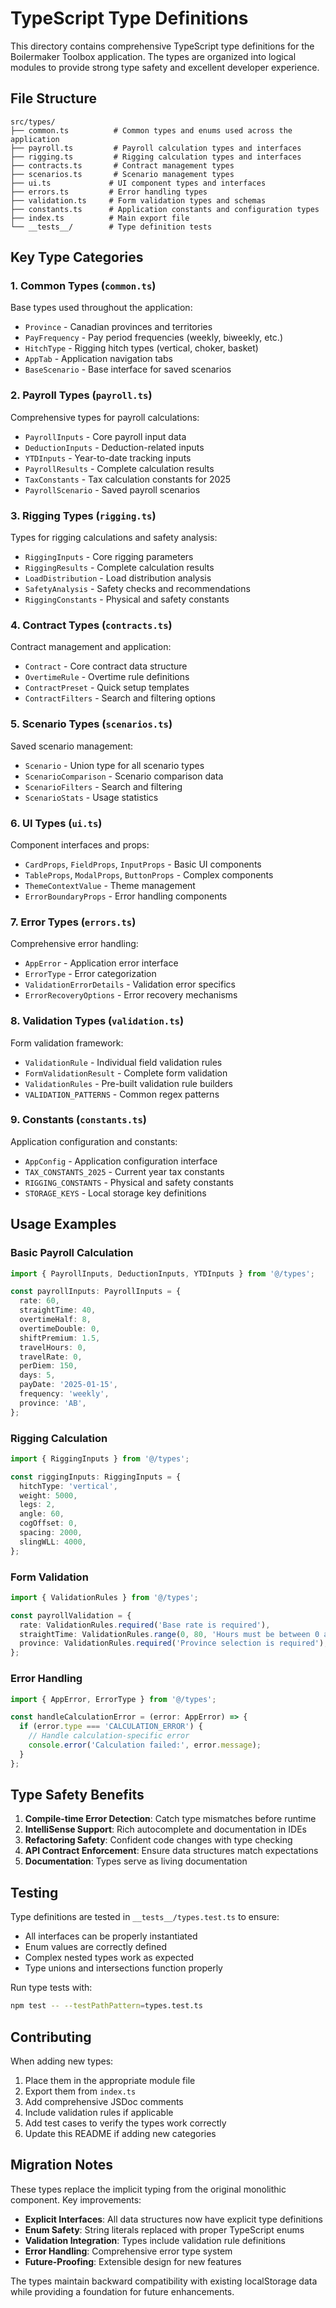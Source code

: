 # TypeScript Type Definitions

This directory contains comprehensive TypeScript type definitions for the Boilermaker Toolbox application. The types are organized into logical modules to provide strong type safety and excellent developer experience.

## File Structure

```
src/types/
├── common.ts          # Common types and enums used across the application
├── payroll.ts         # Payroll calculation types and interfaces
├── rigging.ts         # Rigging calculation types and interfaces
├── contracts.ts       # Contract management types
├── scenarios.ts       # Scenario management types
├── ui.ts             # UI component types and interfaces
├── errors.ts         # Error handling types
├── validation.ts     # Form validation types and schemas
├── constants.ts      # Application constants and configuration types
├── index.ts          # Main export file
└── __tests__/        # Type definition tests
```

## Key Type Categories

### 1. Common Types (`common.ts`)

Base types used throughout the application:

- `Province` - Canadian provinces and territories
- `PayFrequency` - Pay period frequencies (weekly, biweekly, etc.)
- `HitchType` - Rigging hitch types (vertical, choker, basket)
- `AppTab` - Application navigation tabs
- `BaseScenario` - Base interface for saved scenarios

### 2. Payroll Types (`payroll.ts`)

Comprehensive types for payroll calculations:

- `PayrollInputs` - Core payroll input data
- `DeductionInputs` - Deduction-related inputs
- `YTDInputs` - Year-to-date tracking inputs
- `PayrollResults` - Complete calculation results
- `TaxConstants` - Tax calculation constants for 2025
- `PayrollScenario` - Saved payroll scenarios

### 3. Rigging Types (`rigging.ts`)

Types for rigging calculations and safety analysis:

- `RiggingInputs` - Core rigging parameters
- `RiggingResults` - Complete calculation results
- `LoadDistribution` - Load distribution analysis
- `SafetyAnalysis` - Safety checks and recommendations
- `RiggingConstants` - Physical and safety constants

### 4. Contract Types (`contracts.ts`)

Contract management and application:

- `Contract` - Core contract data structure
- `OvertimeRule` - Overtime rule definitions
- `ContractPreset` - Quick setup templates
- `ContractFilters` - Search and filtering options

### 5. Scenario Types (`scenarios.ts`)

Saved scenario management:

- `Scenario` - Union type for all scenario types
- `ScenarioComparison` - Scenario comparison data
- `ScenarioFilters` - Search and filtering
- `ScenarioStats` - Usage statistics

### 6. UI Types (`ui.ts`)

Component interfaces and props:

- `CardProps`, `FieldProps`, `InputProps` - Basic UI components
- `TableProps`, `ModalProps`, `ButtonProps` - Complex components
- `ThemeContextValue` - Theme management
- `ErrorBoundaryProps` - Error handling components

### 7. Error Types (`errors.ts`)

Comprehensive error handling:

- `AppError` - Application error interface
- `ErrorType` - Error categorization
- `ValidationErrorDetails` - Validation error specifics
- `ErrorRecoveryOptions` - Error recovery mechanisms

### 8. Validation Types (`validation.ts`)

Form validation framework:

- `ValidationRule` - Individual field validation rules
- `FormValidationResult` - Complete form validation
- `ValidationRules` - Pre-built validation rule builders
- `VALIDATION_PATTERNS` - Common regex patterns

### 9. Constants (`constants.ts`)

Application configuration and constants:

- `AppConfig` - Application configuration interface
- `TAX_CONSTANTS_2025` - Current year tax constants
- `RIGGING_CONSTANTS` - Physical and safety constants
- `STORAGE_KEYS` - Local storage key definitions

## Usage Examples

### Basic Payroll Calculation

```typescript
import { PayrollInputs, DeductionInputs, YTDInputs } from '@/types';

const payrollInputs: PayrollInputs = {
  rate: 60,
  straightTime: 40,
  overtimeHalf: 8,
  overtimeDouble: 0,
  shiftPremium: 1.5,
  travelHours: 0,
  travelRate: 0,
  perDiem: 150,
  days: 5,
  payDate: '2025-01-15',
  frequency: 'weekly',
  province: 'AB',
};
```

### Rigging Calculation

```typescript
import { RiggingInputs } from '@/types';

const riggingInputs: RiggingInputs = {
  hitchType: 'vertical',
  weight: 5000,
  legs: 2,
  angle: 60,
  cogOffset: 0,
  spacing: 2000,
  slingWLL: 4000,
};
```

### Form Validation

```typescript
import { ValidationRules } from '@/types';

const payrollValidation = {
  rate: ValidationRules.required('Base rate is required'),
  straightTime: ValidationRules.range(0, 80, 'Hours must be between 0 and 80'),
  province: ValidationRules.required('Province selection is required'),
};
```

### Error Handling

```typescript
import { AppError, ErrorType } from '@/types';

const handleCalculationError = (error: AppError) => {
  if (error.type === 'CALCULATION_ERROR') {
    // Handle calculation-specific error
    console.error('Calculation failed:', error.message);
  }
};
```

## Type Safety Benefits

1. **Compile-time Error Detection**: Catch type mismatches before runtime
2. **IntelliSense Support**: Rich autocomplete and documentation in IDEs
3. **Refactoring Safety**: Confident code changes with type checking
4. **API Contract Enforcement**: Ensure data structures match expectations
5. **Documentation**: Types serve as living documentation

## Testing

Type definitions are tested in `__tests__/types.test.ts` to ensure:

- All interfaces can be properly instantiated
- Enum values are correctly defined
- Complex nested types work as expected
- Type unions and intersections function properly

Run type tests with:

```bash
npm test -- --testPathPattern=types.test.ts
```

## Contributing

When adding new types:

1. Place them in the appropriate module file
2. Export them from `index.ts`
3. Add comprehensive JSDoc comments
4. Include validation rules if applicable
5. Add test cases to verify the types work correctly
6. Update this README if adding new categories

## Migration Notes

These types replace the implicit typing from the original monolithic component. Key improvements:

- **Explicit Interfaces**: All data structures now have explicit type definitions
- **Enum Safety**: String literals replaced with proper TypeScript enums
- **Validation Integration**: Types include validation rule definitions
- **Error Handling**: Comprehensive error type system
- **Future-Proofing**: Extensible design for new features

The types maintain backward compatibility with existing localStorage data while providing a foundation for future enhancements.